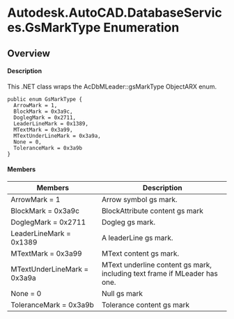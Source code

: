 # Autodesk.AutoCAD.DatabaseServices.GsMarkType Enumeration

## Overview

#### Description
This .NET class wraps the AcDbMLeader::gsMarkType ObjectARX enum.
```text
public enum GsMarkType {
  ArrowMark = 1,
  BlockMark = 0x3a9c,
  DoglegMark = 0x2711,
  LeaderLineMark = 0x1389,
  MTextMark = 0x3a99,
  MTextUnderLineMark = 0x3a9a,
  None = 0,
  ToleranceMark = 0x3a9b
}
```

#### Members

| Members | Description |
| --- | --- |
| ArrowMark = 1 | Arrow symbol gs mark. |
| BlockMark = 0x3a9c | BlockAttribute content gs mark |
| DoglegMark = 0x2711 | Dogleg gs mark. |
| LeaderLineMark = 0x1389 | A leaderLine gs mark. |
| MTextMark = 0x3a99 | MText content gs mark. |
| MTextUnderLineMark = 0x3a9a | MText underline content gs mark, including text frame if MLeader has one. |
| None = 0 | Null gs mark |
| ToleranceMark = 0x3a9b | Tolerance content gs mark |